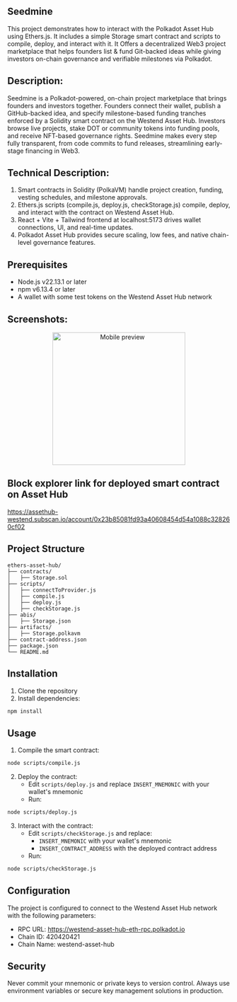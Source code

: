 ## Seedmine

This project demonstrates how to interact with the Polkadot Asset Hub using Ethers.js. It includes a simple Storage smart contract and scripts to compile, deploy, and interact with it. It Offers a decentralized Web3 project marketplace that helps founders list & fund Git-backed ideas while giving investors on-chain governance and verifiable milestones via Polkadot. 

## Description: 
Seedmine is a Polkadot-powered, on-chain project marketplace that brings founders and investors together. Founders connect their wallet, publish a GitHub-backed idea, and specify milestone-based funding tranches enforced by a Solidity smart contract on the Westend Asset Hub. Investors browse live projects, stake DOT or community tokens into funding pools, and receive NFT-based governance rights. Seedmine makes every step fully transparent, from code commits to fund releases, streamlining early-stage financing in Web3.

## Technical Description:
1) Smart contracts in Solidity (PolkaVM) handle project creation, funding, vesting schedules, and milestone approvals.
2) Ethers.js scripts (compile.js, deploy.js, checkStorage.js) compile, deploy, and interact with the contract on Westend Asset Hub.	
3) React + Vite + Tailwind frontend at localhost:5173 drives wallet connections, UI, and real-time updates.	
4) Polkadot Asset Hub provides secure scaling, low fees, and native chain-level governance features.	

## Prerequisites

- Node.js v22.13.1 or later
- npm v6.13.4 or later
- A wallet with some test tokens on the Westend Asset Hub network

## Screenshots: 
<p align="center">
  <img src="![Screenshot 2025-04-27 092323](https://github.com/user-attachments/assets/1e710d4b-993f-47bd-94ed-82a263471f69)
" alt="Mobile preview" width="300">
</p>


## Block explorer link for deployed smart contract on Asset Hub
https://assethub-westend.subscan.io/account/0x23b85081fd93a40608454d54a1088c328260cf02

## Project Structure

```
ethers-asset-hub/
├── contracts/
│   ├── Storage.sol
├── scripts/
│   ├── connectToProvider.js
│   ├── compile.js
│   ├── deploy.js
│   ├── checkStorage.js
├── abis/
│   ├── Storage.json
├── artifacts/
│   ├── Storage.polkavm
├── contract-address.json
├── package.json
└── README.md
```

## Installation

1. Clone the repository
2. Install dependencies:
```bash
npm install
```

## Usage

1. Compile the smart contract:
```bash
node scripts/compile.js
```

2. Deploy the contract:
   - Edit `scripts/deploy.js` and replace `INSERT_MNEMONIC` with your wallet's mnemonic
   - Run:
```bash
node scripts/deploy.js
```

3. Interact with the contract:
   - Edit `scripts/checkStorage.js` and replace:
     - `INSERT_MNEMONIC` with your wallet's mnemonic
     - `INSERT_CONTRACT_ADDRESS` with the deployed contract address
   - Run:
```bash
node scripts/checkStorage.js
```

## Configuration

The project is configured to connect to the Westend Asset Hub network with the following parameters:
- RPC URL: https://westend-asset-hub-eth-rpc.polkadot.io
- Chain ID: 420420421
- Chain Name: westend-asset-hub

## Security

Never commit your mnemonic or private keys to version control. Always use environment variables or secure key management solutions in production. 

